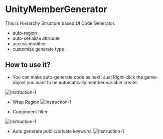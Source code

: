 # UnityMemberGenerator
  This is Hierarchy Structure based UI Code Generator.
  
  * auto-region 
  * auto-serialize attribute
  * access modifier
  * customize generate type.  
  
 ## How to use it?

* You can make auto-generate code as next.
   Just Right-click the game-object you want to be automatically member variable create.
 
![Instruction-1](https://github.com/shlifedev/UnityUGUIMemberGenerator/blob/master/ScreenShots/01.gif)


* Wrap Region
![Instruction-1](https://github.com/shlifedev/UnityUGUIMemberGenerator/blob/master/ScreenShots/02.gif)


* Component filter
 
![Instruction-1](https://github.com/shlifedev/UnityUGUIMemberGenerator/blob/master/ScreenShots/03.gif)


* Auto generate public/private keyword. 
![Instruction-1](https://github.com/shlifedev/UnityUGUIMemberGenerator/blob/master/ScreenShots/04.gif)
   
  
